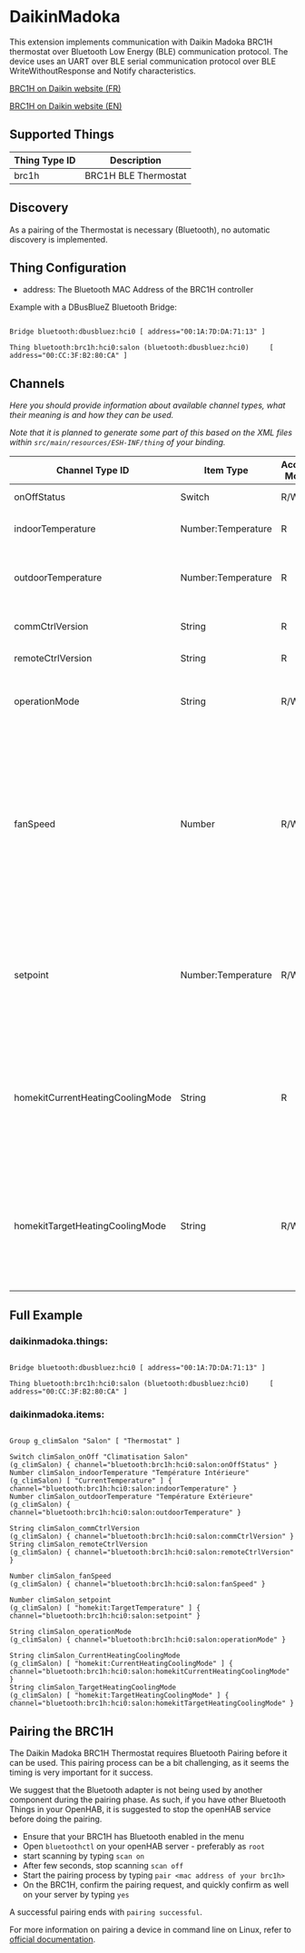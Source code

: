 # DaikinMadoka

This extension implements communication with Daikin Madoka BRC1H thermostat over Bluetooth Low Energy (BLE) communication protocol.
The device uses an UART over BLE serial communication protocol over BLE WriteWithoutResponse and Notify characteristics.

[BRC1H on Daikin website (FR)](https://www.daikin.fr/fr_fr/famille-produits/Systemes-commande-intelligents/BRC1H.html)

[BRC1H on Daikin website (EN)](https://www.daikin.eu/en_us/product-group/control-systems/BRC1H.html)


## Supported Things


| Thing Type ID | Description |
| ------------- | ----------- |
| brc1h         | BRC1H BLE Thermostat |


## Discovery

As a pairing of the Thermostat is necessary (Bluetooth), no automatic discovery is implemented.

## Thing Configuration

* address: The Bluetooth MAC Address of the BRC1H controller

Example with a DBusBlueZ Bluetooth Bridge:

```

Bridge bluetooth:dbusbluez:hci0 [ address="00:1A:7D:DA:71:13" ]

Thing bluetooth:brc1h:hci0:salon (bluetooth:dbusbluez:hci0)     [ address="00:CC:3F:B2:80:CA" ]

```


## Channels

_Here you should provide information about available channel types, what their meaning is and how they can be used._

_Note that it is planned to generate some part of this based on the XML files within ```src/main/resources/ESH-INF/thing``` of your binding._

| Channel Type ID  | Item Type   | Access Mode   |  Description                  |
|----------|--------|-----------|-------------------|
| onOffStatus  | Switch | R/W |Switches On or Off the unit  |
| indoorTemperature  | Number:Temperature |  R | Indoor temperature from the Thermostat
| outdoorTemperature  | Number:Temperature | R | Outdoor temperature from the external unit. Not always supported/reported.
| commCtrlVersion  | String | R | Communication Controller Firmware Version
| remoteCtrlVersion  | String | R | Remote Controller Firmware Version
| operationMode  | String | R/W | The operation mode of the AC unit. Currently supported values: HEAT, COOL.  
| fanSpeed  | Number | R/W | This is a "virtual channel" : its value is calculated depending on current operation mode. It is the channel to be used to change the fan speed, whatever the current mode is. Fan speed are from 1 to 5. On BRC1H, the device supports 3 speeds: LOW (1), MEDIUM (2-4), MAX (5).
| setpoint  | Number:Temperature | R/W | This is a "virtual channel" : its value is calculated depending on current operation mode. It is the channel to be used to change the setpoint, whatever the current mode is.
| homekitCurrentHeatingCoolingMode  | String | R | This channel is a "virtual channel" to be used with the HomeKit add-on to implement Thermostat thing. Values supported are the HomeKit addon ones: Off, CoolOn, HeatOn, Auto.
| homekitTargetHeatingCoolingMode  | String | R/W | This channel is a "virtual channel" to be used with the HomeKit add-on to implement Thermostat thing. Values supported are the HomeKit addon ones: Off, CoolOn, HeatOn, Auto.

## Full Example

### daikinmadoka.things:

```

Bridge bluetooth:dbusbluez:hci0 [ address="00:1A:7D:DA:71:13" ]

Thing bluetooth:brc1h:hci0:salon (bluetooth:dbusbluez:hci0)     [ address="00:CC:3F:B2:80:CA" ]

```

### daikinmadoka.items:

```

Group g_climSalon "Salon" [ "Thermostat" ]

Switch climSalon_onOff "Climatisation Salon"                   (g_climSalon) { channel="bluetooth:brc1h:hci0:salon:onOffStatus" }
Number climSalon_indoorTemperature "Température Intérieure"    (g_climSalon) [ "CurrentTemperature" ] { channel="bluetooth:brc1h:hci0:salon:indoorTemperature" }
Number climSalon_outdoorTemperature "Température Extérieure"   (g_climSalon) { channel="bluetooth:brc1h:hci0:salon:outdoorTemperature" }

String climSalon_commCtrlVersion                               (g_climSalon) { channel="bluetooth:brc1h:hci0:salon:commCtrlVersion" }
String climSalon_remoteCtrlVersion                             (g_climSalon) { channel="bluetooth:brc1h:hci0:salon:remoteCtrlVersion" }

Number climSalon_fanSpeed                                      (g_climSalon) { channel="bluetooth:brc1h:hci0:salon:fanSpeed" }

Number climSalon_setpoint                                      (g_climSalon) [ "homekit:TargetTemperature" ] { channel="bluetooth:brc1h:hci0:salon:setpoint" }

String climSalon_operationMode                                 (g_climSalon) { channel="bluetooth:brc1h:hci0:salon:operationMode" }

String climSalon_CurrentHeatingCoolingMode                     (g_climSalon) [ "homekit:CurrentHeatingCoolingMode" ] { channel="bluetooth:brc1h:hci0:salon:homekitCurrentHeatingCoolingMode" }
String climSalon_TargetHeatingCoolingMode                      (g_climSalon) [ "homekit:TargetHeatingCoolingMode" ] { channel="bluetooth:brc1h:hci0:salon:homekitTargetHeatingCoolingMode" }

```

## Pairing the BRC1H

The Daikin Madoka BRC1H Thermostat requires Bluetooth Pairing before it can be used.
This pairing process can be a bit challenging, as it seems the timing is very important for it success.

We suggest that the Bluetooth adapter is not being used by another component during the pairing phase.
As such, if you have other Bluetooth Things in your OpenHAB, it is suggested to stop the openHAB service before doing the pairing.

  * Ensure that your BRC1H has Bluetooth enabled in the menu
  * Open `bluetoothctl` on your openHAB server - preferably as `root`
  * start scanning by typing `scan on`
  * After few seconds, stop scanning `scan off`
  * Start the pairing process by typing `pair <mac address of your brc1h>`
  * On the BRC1H, confirm the pairing request, and quickly confirm as well on your server by typing `yes`

A successful pairing ends with `pairing successful`.

For more information on pairing a device in command line on Linux, refer to [official documentation](https://docs.ubuntu.com/core/en/stacks/bluetooth/bluez/docs/reference/pairing/outbound).

